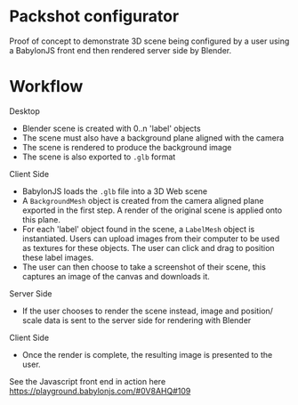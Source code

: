 # Packshot configurator
Proof of concept to demonstrate 3D scene being configured by a user using a BabylonJS front end then rendered server side by Blender.

# Workflow

Desktop
  * Blender scene is created with 0..n 'label<n>' objects
  * The scene must also have a background plane aligned with the camera
  * The scene is rendered to produce the background image
  * The scene is also exported to `.glb` format

Client Side
  * BabylonJS loads the `.glb` file into a 3D Web scene
  * A `BackgroundMesh` object is created from the camera aligned plane exported in the first step.
    A render of the original scene is applied onto this plane.
  * For each 'label<n>' object found in the scene, a `LabelMesh` object is instantiated.  Users can upload images
    from their computer to be used as textures for these objects.  The user can click and drag to position these label images.
  * The user can then choose to take a screenshot of their scene, this captures an image of the canvas and downloads it.

Server Side
  * If the user chooses to render the scene instead, image and position/ scale data is sent to the server side for rendering with Blender

Client Side
  * Once the render is complete, the resulting image is presented to the user.



See the Javascript front end in action here
https://playground.babylonjs.com/#0V8AHQ#109
